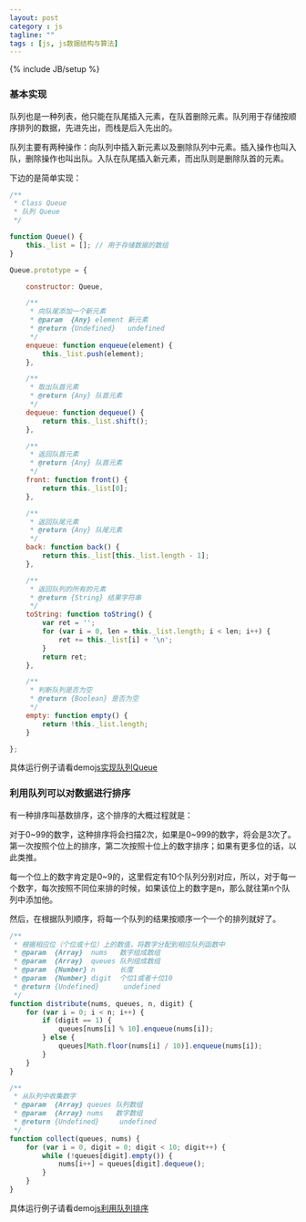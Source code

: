 ```yaml
---
layout: post
category : js
tagline: ""
tags : [js, js数据结构与算法]
---
```

{% include JB/setup %}

### 基本实现
队列也是一种列表，他只能在队尾插入元素，在队首删除元素。队列用于存储按顺序排列的数据，先进先出，而栈是后入先出的。

队列主要有两种操作：向队列中插入新元素以及删除队列中元素。插入操作也叫入队，删除操作也叫出队。入队在队尾插入新元素，而出队则是删除队首的元素。

下边的是简单实现：

```js
/**
 * Class Queue
 * 队列 Queue
 */

function Queue() {
	this._list = []; // 用于存储数据的数组
}

Queue.prototype = {

	constructor: Queue,

	/**
	 * 向队尾添加一个新元素
	 * @param  {Any} element 新元素
	 * @return {Undefined}   undefined
	 */
	enqueue: function enqueue(element) {
		this._list.push(element);
	},

	/**
	 * 取出队首元素
	 * @return {Any} 队首元素
	 */
	dequeue: function dequeue() {
		return this._list.shift();
	},

	/**
	 * 返回队首元素
	 * @return {Any} 队首元素
	 */
	front: function front() {
		return this._list[0];
	},

	/**
	 * 返回队尾元素
	 * @return {Any} 队尾元素
	 */
	back: function back() {
		return this._list[this._list.length - 1];
	},

	/**
	 * 返回队列的所有的元素
	 * @return {String} 结果字符串
	 */
	toString: function toString() {
		var ret = '';
		for (var i = 0, len = this._list.length; i < len; i++) {
			ret += this._list[i] + '\n';
		}
		return ret;
	},

	/**
	 * 判断队列是否为空
	 * @return {Boolean} 是否为空
	 */
	empty: function empty() {
		return !this._list.length;
	}

};
```

具体运行例子请看demo[js实现队列Queue](http://demo.aijc.net/js/Queue/js%E5%AE%9E%E7%8E%B0%E9%98%9F%E5%88%97Queue.html)

### 利用队列可以对数据进行排序

有一种排序叫基数排序，这个排序的大概过程就是：

对于0~99的数字，这种排序将会扫描2次，如果是0~999的数字，将会是3次了。第一次按照个位上的排序，第二次按照十位上的数字排序；如果有更多位的话，以此类推。

每一个位上的数字肯定是0~9的，这里假定有10个队列分别对应，所以，对于每一个数字，每次按照不同位来排的时候，如果该位上的数字是n，那么就往第n个队列中添加他。

然后，在根据队列顺序，将每一个队列的结果按顺序一个一个的排列就好了。

```js
/**
 * 根据相应位（个位或十位）上的数值，将数字分配到相应队列函数中
 * @param  {Array}  nums   数字组成数组
 * @param  {Array}  queues 队列组成数组
 * @param  {Number} n      长度
 * @param  {Number} digit  个位1或者十位10
 * @return {Undefined}      undefined
 */
function distribute(nums, queues, n, digit) {
	for (var i = 0; i < n; i++) {
		if (digit == 1) {
			queues[nums[i] % 10].enqueue(nums[i]);
		} else {
			queues[Math.floor(nums[i] / 10)].enqueue(nums[i]);
		}
	}
}

/**
 * 从队列中收集数字
 * @param  {Array} queues 队列数组
 * @param  {Array} nums   数字数组
 * @return {Undefined}     undefined
 */
function collect(queues, nums) {
	for (var i = 0, digit = 0; digit < 10; digit++) {
		while (!queues[digit].empty()) {
			nums[i++] = queues[digit].dequeue();
		}
	}
}
```

具体运行例子请看demo[js利用队列排序](http://demo.aijc.net/js/Queue/js%E5%88%A9%E7%94%A8%E9%98%9F%E5%88%97%E6%8E%92%E5%BA%8F.html)